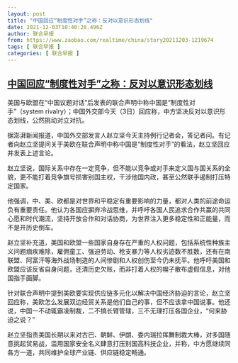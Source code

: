 ```yaml
---
layout: post
title: "中国回应“制度性对手”之称：反对以意识形态划线"
date: 2021-12-03T10:40:28.496Z
author: 联合早报
from: https://www.zaobao.com/realtime/china/story20211203-1219674
tags: [ 联合早报 ]
categories: [ 联合早报 ]
---
```

<!--1638550440000-->
[中国回应“制度性对手”之称：反对以意识形态划线](https://www.zaobao.com/realtime/china/story20211203-1219674)
------

<div>
<p>美国与欧盟在“中国议题对话”后发表的联合声明中称中国是“制度性对手”（system rivalry）；中国外交部今天（3日）回应称，中方坚决反对以意识形态划线，公然挑动对立对抗。</p><p>据澎湃新闻报道，中国外交部发言人赵立坚今天主持例行记者会，答记者问。有记者向赵立坚提问关于美欧在联合声明中称中国是“制度性对手”的看法，赵立坚回应并发表上述言论。</p><p>赵立坚说，国际关系中存在一定竞争，但不能以竞争或对手来定义国与国关系的全貌，更不能打着竞争旗号损害别国主权，干涉他国内政，甚至公然联手遏制打压特定国家。</p><section id="imu"><div id="dfp-ad-imu1">        </div></section><p>他强调，中、美、欧都是对世界和平稳定有重要影响的力量，都对人类的前途命运负有重要责任。他认为各国应摒弃冷战思维，并呼吁各国人民追求合作共赢的共同心愿和时代潮流，坚持开放合作和对话协商，为世界注入更多稳定性和正能量，而不是开历史倒车。</p><p>赵立坚补充道，美国和欧盟一些国家自身存在严重的人权问题，包括系统性种族主义问题痼疾难除，雇佣童工、强迫劳动、枪支暴力等人权劣迹数不胜数，还有在南联盟、阿富汗等海外战场制造的人间惨剧和人权创伤至今仍未抚平。他呼吁美国和欧盟应该反省自身问题，还清历史欠账，而非打着人权的幌子散布虚假信息，对他国指手画脚。</p><p>针对联合声明中提到美欧要实现供应链多元化以解决中国经济胁迫的言论，赵立坚回应称，美欧怎么发展双边经贸关系是他们自己的事，但不应该拿中国说事。他还说，中国一不动辄霸凌制裁，二不搞长臂管辖，三不无理打压各国企业，“何来胁迫之说？”</p><div id="innity-in-post"></div><div id="dfp-ad-midarticlespecial">        </div><p>赵立坚指责美国长期以来对古巴、朝鲜、伊朗、委内瑞拉挥舞制裁大棒，对多国随意挑起贸易战，滥用国家安全名义肆意打压别国高科技企业，并称，中方愿继续同各方一道，共同维护全球产业链、供应链稳定畅通。</p>      <div class="cx_paywall_placeholder" id="sph_cdp_40"></div>
</div>
